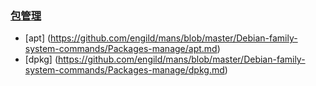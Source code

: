 ### [包管理](https://github.com/engild/mans/tree/master/Debian-family-system-commands/Packages-manage)
- [apt] (https://github.com/engild/mans/blob/master/Debian-family-system-commands/Packages-manage/apt.md)
- [dpkg] (https://github.com/engild/mans/blob/master/Debian-family-system-commands/Packages-manage/dpkg.md)
